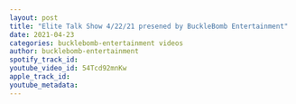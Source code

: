 ```yaml
---
layout: post
title: "Elite Talk Show 4/22/21 presened by BuckleBomb Entertainment"
date: 2021-04-23
categories: bucklebomb-entertainment videos
author: bucklebomb-entertainment
spotify_track_id: 
youtube_video_id: 54Tcd92mnKw
apple_track_id: 
youtube_metadata: 
---
```

